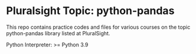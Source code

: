 # Pluralsight Topic: python-pandas 
This repo contains practice codes and files for various courses on the topic python-pandas library listed at PluralSight.

Python Interpreter: >= Python 3.9

